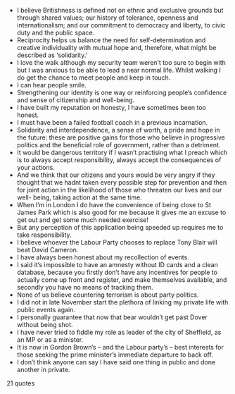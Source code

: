  - I believe Britishness is defined not on ethnic and exclusive grounds but through shared values; our history of tolerance, openness and internationalism; and our commitment to democracy and liberty, to civic duty and the public space.
 - Reciprocity helps us balance the need for self-determination and creative individuality with mutual hope and, therefore, what might be described as ‘solidarity.’
 - I love the walk although my security team weren’t too sure to begin with but I was anxious to be able to lead a near normal life. Whilst walking I do get the chance to meet people and keep in touch.
 - I can hear people smile.
 - Strengthening our identity is one way or reinforcing people’s confidence and sense of citizenship and well-being.
 - I have built my reputation on honesty, I have sometimes been too honest.
 - I must have been a failed football coach in a previous incarnation.
 - Solidarity and interdependence, a sense of worth, a pride and hope in the future: these are positive gains for those who believe in progressive politics and the beneficial role of government, rather than a detriment.
 - It would be dangerous territory if I wasn’t practising what I preach which is to always accept responsibility, always accept the consequences of your actions.
 - And we think that our citizens and yours would be very angry if they thought that we hadnt taken every possible step for prevention and then for joint action in the likelihood of those who threaten our lives and our well- being, taking action at the same time.
 - When I’m in London I do have the convenience of being close to St James Park which is also good for me because it gives me an excuse to get out and get some much needed exercise!
 - But any perception of this application being speeded up requires me to take responsibility.
 - I believe whoever the Labour Party chooses to replace Tony Blair will beat David Cameron.
 - I have always been honest about my recollection of events.
 - I said it’s impossible to have an amnesty without ID cards and a clean database, because you firstly don’t have any incentives for people to actually come up front and register, and make themselves available, and secondly you have no means of tracking them.
 - None of us believe countering terrorism is about party politics.
 - I did not in late November start the plethora of linking my private life with public events again.
 - I personally guarantee that now that bear wouldn’t get past Dover without being shot.
 - I have never tried to fiddle my role as leader of the city of Sheffield, as an MP or as a minister.
 - It is now in Gordon Brown’s – and the Labour party’s – best interests for those seeking the prime minister’s immediate departure to back off.
 - I don’t think anyone can say I have said one thing in public and done another in private.

21 quotes